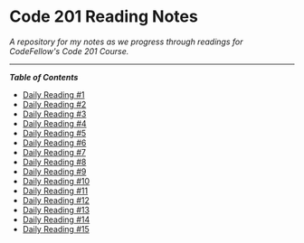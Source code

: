 # Code 201 Reading Notes

*A repository for my notes as we progress through readings for CodeFellow's Code 201 Course.*

---

***Table of Contents***

- [Daily Reading #1](https://jchinzi.github.io/reading-notes/dayone)
- [Daily Reading #2](https://jchinzi.github.io/reading-notes/daytwo)
- [Daily Reading #3](https://jchinzi.github.io/reading-notes/daythree)
- [Daily Reading #4](https://jchinzi.github.io/reading-notes/dayfour)
- [Daily Reading #5](https://jchinzi.github.io/reading-notes/dayfive)
- [Daily Reading #6](https://jchinzi.github.io/reading-notes/daysix)
- [Daily Reading #7](https://jchinzi.github.io/reading-notes/dayseven)
- [Daily Reading #8](https://jchinzi.github.io/reading-notes/dayeight)
- [Daily Reading #9](https://jchinzi.github.io/reading-notes/daynine)
- [Daily Reading #10](https://jchinzi.github.io/reading-notes/dayten)
- [Daily Reading #11](https://jchinzi.github.io/reading-notes/dayeleven)
- [Daily Reading #12](https://jchinzi.github.io/reading-notes/daytwelve)
- [Daily Reading #13](https://jchinzi.github.io/reading-notes/daythirteen)
- [Daily Reading #14](https://jchinzi.github.io/reading-notes/dayfourteen)
- [Daily Reading #15](https://jchinzi.github.io/reading-notes/dayfifteen)
